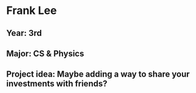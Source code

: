 # Frank Lee
## Year: 3rd
## Major: CS & Physics
## Project idea: Maybe adding a way to share your investments with friends?